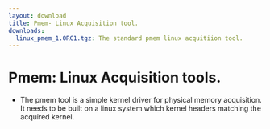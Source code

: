 ```yaml
---
layout: download
title: Pmem- Linux Acquisition tool.
downloads:
  linux_pmem_1.0RC1.tgz: The standard pmem linux acquitiion tool.
---
```


# Pmem: Linux Acquisition tools.

* The pmem tool is a simple kernel driver for physical memory acquisition. It
  needs to be built on a linux system which kernel headers matching the acquired
  kernel.
